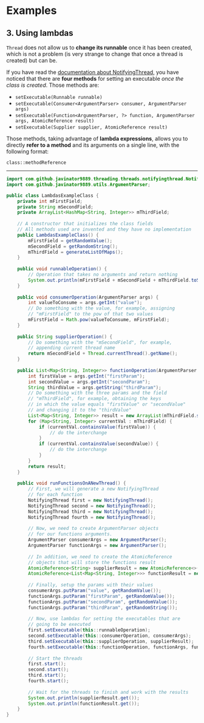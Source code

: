 # Examples

## 3. Using lambdas

`Thread` does not allow us to **change its runnable** once it has been created, which is not a 
problem (is very strange to change that once a thread is created) but can be.

If you have read the [documentation about NotifyingThread](https://javinator9889.github.io/ThreadingTools/com/github/javinator9889/threading/threads/notifyingthread/NotifyingThread.html),
you have noticed that there are **four methods** for setting an executable *once the class is 
created*. Those methods are:

  + `setExecutable(Runnable runnable)`
  + `setExecutable(Consumer<ArgumentParser> consumer, ArgumentParser args)`
  + `setExecutable(Function<ArgumentParser, ?> function, ArgumentParser args, AtomicReference result)`
  + `setExecutable(Supplier supplier, AtomicReference result)`
  
Those methods, taking advantage of **lambda expressions**, allows you to directly **refer to a 
method** and its arguments on a single line, with the following format:

    class::methodReference
    
--------------

```java
import com.github.javinator9889.threading.threads.notifyingthread.NotifyingThread;
import com.github.javinator9889.utils.ArgumentParser;

public class LambdasExampleClass {
    private int mFirstField;
    private String mSecondField;
    private ArrayList<HashMap<String, Integer>> mThirdField;
    
    // A constructor that initializes the class fields
    // All methods used are invented and they have no implementation
    public LambdasExampleClass() {
        mFirstField = getRandomValue();
        mSecondField = getRandomString();
        mThirdField = generateListOfMaps();
    }
    
    public void runnableOperation() {
        // Operation that takes no arguments and return nothing
        System.out.println(mFirstField + mSecondField + mThirdField.toString());
    }
    
    public void consumerOperation(ArgumentParser args) {
        int valueToConsume = args.getInt("value");
        // Do something with the value, for example, assigning
        // "mFirstField" to the pow of that two values
        mFirstField = Math.pow(valueToConsume, mFirstField);
    }
    
    public String supplierOperation() {
        // Do something with the "mSecondField", for example,
        // appending current thread name
        return mSecondField + Thread.currentThread().getName();
    }
    
    public List<Map<String, Integer>> functionOperation(ArgumentParser args) {
        int firstValue = args.getInt("firstParam");
        int secondValue = args.getInt("secondParam");
        String thirdValue = args.getString("thirdParam");
        // Do something with the three params and the field
        // "mThirdField", for example, obtaining the keys
        // in which the value equals "firstValue" or "secondValue"
        // and changing it to the "thirdValue"
        List<Map<String, Integer>> result = new ArrayList(mThirdField.size());
        for (Map<String, Integer> currentVal : mThirdField) {
            if (currentVal.containsValue(firstValue)) {
                // do the interchange
            }
            if (currentVal.containsValue(secondValue)) {
                // do the interchange
            }
        }
        return result;
    }
    
    public void runFunctionsOnANewThread() {
        // First, we will generate a new NotifyingThread
        // for each function
        NotifyingThread first = new NotifyingThread();
        NotifyingThread second = new NotifyingThread();
        NotifyingThread third = new NotifyingThread();
        NotifyingThread fourth = new NotifyingThread();
        
        // Now, we need to create ArgumentParser objects
        // for our functions arguments.
        ArgumentParser consumerArgs = new ArgumentParser();
        ArgumentParser functionArgs = new ArgumentParser();
        
        // In addition, we need to create the AtomicReference
        // objects that will store the functions result
        AtomicReference<String> supplierResult = new AtomicReference<>();
        AtomicReference<List<Map<String, Integer>>> functionResult = new AtomicReference<>();
        
        // Finally, setup the params with their values
        consumerArgs.putParam("value", getRandomValue());
        functionArgs.putParam("firstParam", getRandomValue());
        functionArgs.putParam("secondParam", getRandomValue());
        functionArgs.putParam("thirdParam", getRandomString());
        
        // Now, use lambdas for setting the executables that are
        // going to be executed
        first.setExecutable(this::runnableOperation);
        second.setExecutable(this::consumerOperation, consumerArgs);
        third.setExecutable(this::supplierOperation, supplierResult);
        fourth.setExecutable(this::functionOperation, functionArgs, functionResult);
        
        // Start the threads
        first.start();
        second.start();
        third.start();
        fourth.start();
        
        // Wait for the threads to finish and work with the results
        System.out.println(supplierResult.get());
        System.out.println(functionResult.get());
    }
}
```